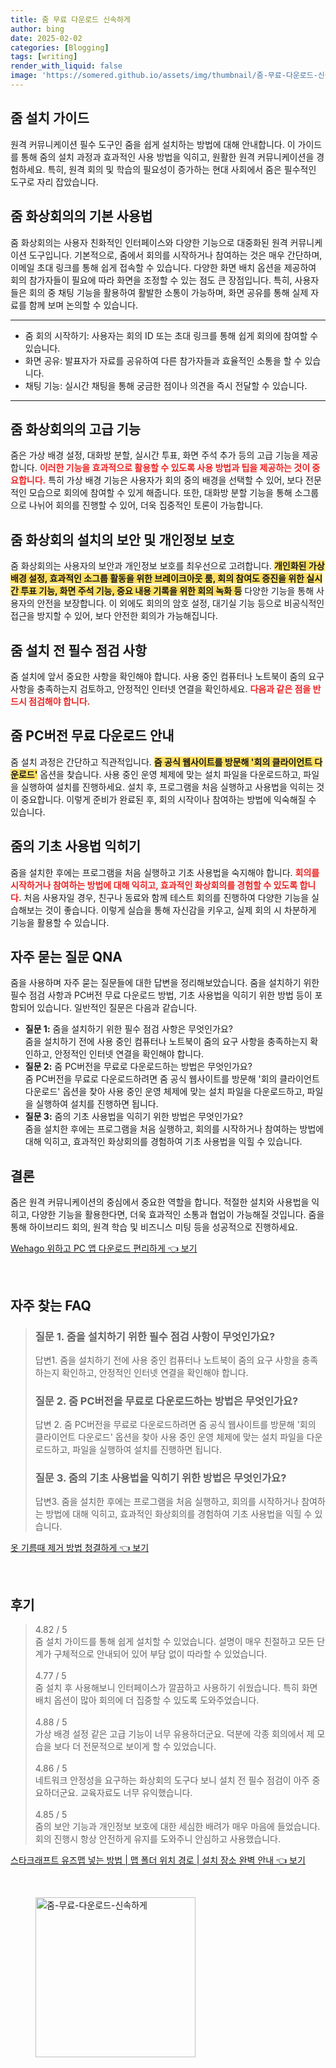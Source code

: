 ```yaml
---
title: 줌 무료 다운로드 신속하게
author: bing
date: 2025-02-02
categories: [Blogging]
tags: [writing]
render_with_liquid: false
image: 'https://somered.github.io/assets/img/thumbnail/줌-무료-다운로드-신속하게.webp'
---
```



<h2 id='줌_설치_가이드'>줌 설치 가이드</h2>

<p>원격 커뮤니케이션 필수 도구인 줌을 쉽게 설치하는 방법에 대해 안내합니다. 이 가이드를 통해 줌의 설치 과정과 효과적인 사용 방법을 익히고, 원활한 원격 커뮤니케이션을 경험하세요. 특히, 원격 회의 및 학습의 필요성이 증가하는 현대 사회에서 줌은 필수적인 도구로 자리 잡았습니다.</p>

<h2 id='줌_화상회의_기본_사용법'>줌 화상회의의 기본 사용법</h2>

<p>줌 화상회의는 사용자 친화적인 인터페이스와 다양한 기능으로 대중화된 원격 커뮤니케이션 도구입니다. 기본적으로, 줌에서 회의를 시작하거나 참여하는 것은 매우 간단하며, 이메일 초대 링크를 통해 쉽게 접속할 수 있습니다. 다양한 화면 배치 옵션을 제공하여 회의 참가자들이 필요에 따라 화면을 조정할 수 있는 점도 큰 장점입니다. 특히, 사용자들은 회의 중 채팅 기능을 활용하여 활발한 소통이 가능하며, 화면 공유를 통해 실제 자료를 함께 보며 논의할 수 있습니다.</p>

<hr />

<ul>
    <li>줌 회의 시작하기: 사용자는 회의 ID 또는 초대 링크를 통해 쉽게 회의에 참여할 수 있습니다.</li>
    <li>화면 공유: 발표자가 자료를 공유하여 다른 참가자들과 효율적인 소통을 할 수 있습니다.</li>
    <li>채팅 기능: 실시간 채팅을 통해 궁금한 점이나 의견을 즉시 전달할 수 있습니다.</li>
</ul>

<hr />

<h2 id='줌의_고급기능'>줌 화상회의의 고급 기능</h2>

<p>줌은 가상 배경 설정, 대화방 분할, 실시간 투표, 화면 주석 추가 등의 고급 기능을 제공합니다. <b><span style="color: #ee2323;">이러한 기능을 효과적으로 활용할 수 있도록 사용 방법과 팁을 제공하는 것이 중요합니다.</span></b> 특히 가상 배경 기능은 사용자가 회의 중의 배경을 선택할 수 있어, 보다 전문적인 모습으로 회의에 참여할 수 있게 해줍니다. 또한, 대화방 분할 기능을 통해 소그룹으로 나뉘어 회의를 진행할 수 있어, 더욱 집중적인 토론이 가능합니다.</p>

<h2 id='줌_보안_및_개인정보_보호'>줌 화상회의 설치의 보안 및 개인정보 보호</h2>

<p>줌 화상회의는 사용자의 보안과 개인정보 보호를 최우선으로 고려합니다. <b><span style="background-color: #ffe066;">개인화된 가상 배경 설정, 효과적인 소그룹 활동을 위한 브레이크아웃 룸, 회의 참여도 증진을 위한 실시간 투표 기능, 화면 주석 기능, 중요 내용 기록을 위한 회의 녹화 등</span></b> 다양한 기능을 통해 사용자의 안전을 보장합니다. 이 외에도 회의의 암호 설정, 대기실 기능 등으로 비공식적인 접근을 방지할 수 있어, 보다 안전한 회의가 가능해집니다.</p>

<h2 id='줌_설치_전_필수_점검사항'>줌 설치 전 필수 점검 사항</h2>

<p>줌 설치에 앞서 중요한 사항을 확인해야 합니다. 사용 중인 컴퓨터나 노트북이 줌의 요구 사항을 충족하는지 검토하고, 안정적인 인터넷 연결을 확인하세요. <b><span style="color: #ee2323;">다음과 같은 점을 반드시 점검해야 합니다.</span></b></p>

<h2 id='줌_PC버전_무료_다운로드_안내'>줌 PC버전 무료 다운로드 안내</h2>

<p>줌 설치 과정은 간단하고 직관적입니다. <b><span style="background-color: #ffe066;">줌 공식 웹사이트를 방문해 '회의 클라이언트 다운로드'</span></b> 옵션을 찾습니다. 사용 중인 운영 체제에 맞는 설치 파일을 다운로드하고, 파일을 실행하여 설치를 진행하세요. 설치 후, 프로그램을 처음 실행하고 사용법을 익히는 것이 중요합니다. 이렇게 준비가 완료된 후, 회의 시작이나 참여하는 방법에 익숙해질 수 있습니다.</p>

<h2 id='줌의_기초_사용법_익히기'>줌의 기초 사용법 익히기</h2>

<p>줌을 설치한 후에는 프로그램을 처음 실행하고 기초 사용법을 숙지해야 합니다. <b><span style="color: #ee2323;">회의를 시작하거나 참여하는 방법에 대해 익히고, 효과적인 화상회의를 경험할 수 있도록 합니다.</span></b> 처음 사용자일 경우, 친구나 동료와 함께 테스트 회의를 진행하여 다양한 기능을 실습해보는 것이 좋습니다. 이렇게 실습을 통해 자신감을 키우고, 실제 회의 시 차분하게 기능을 활용할 수 있습니다.</p>

<h2 id='자주_묻는_질문_QNA'>자주 묻는 질문 QNA</h2>

<p>줌을 사용하며 자주 묻는 질문들에 대한 답변을 정리해보았습니다. 줌을 설치하기 위한 필수 점검 사항과 PC버전 무료 다운로드 방법, 기초 사용법을 익히기 위한 방법 등이 포함되어 있습니다. 일반적인 질문은 다음과 같습니다.</p>

<ul>
    <li><b>질문 1:</b> 줌을 설치하기 위한 필수 점검 사항은 무엇인가요? <br> 줌을 설치하기 전에 사용 중인 컴퓨터나 노트북이 줌의 요구 사항을 충족하는지 확인하고, 안정적인 인터넷 연결을 확인해야 합니다.</li>
    <li><b>질문 2:</b> 줌 PC버전을 무료로 다운로드하는 방법은 무엇인가요? <br> 줌 PC버전을 무료로 다운로드하려면 줌 공식 웹사이트를 방문해 '회의 클라이언트 다운로드' 옵션을 찾아 사용 중인 운영 체제에 맞는 설치 파일을 다운로드하고, 파일을 실행하여 설치를 진행하면 됩니다.</li>
    <li><b>질문 3:</b> 줌의 기초 사용법을 익히기 위한 방법은 무엇인가요? <br> 줌을 설치한 후에는 프로그램을 처음 실행하고, 회의를 시작하거나 참여하는 방법에 대해 익히고, 효과적인 화상회의를 경험하여 기초 사용법을 익힐 수 있습니다.</li>
</ul>

<h2 id='결론'>결론</h2>

<p>줌은 원격 커뮤니케이션의 중심에서 중요한 역할을 합니다. 적절한 설치와 사용법을 익히고, 다양한 기능을 활용한다면, 더욱 효과적인 소통과 협업이 가능해질 것입니다. 줌을 통해 하이브리드 회의, 원격 학습 및 비즈니스 미팅 등을 성공적으로 진행하세요.</p>


<p><a class="click-button" title="Wehago 위하고 PC 앱 다운로드 편리하게" href="https://somered.github.io/posts/Wehago-%EC%9C%84%ED%95%98%EA%B3%A0-PC-%EC%95%B1-%EB%8B%A4%EC%9A%B4%EB%A1%9C%EB%93%9C-%ED%8E%B8%EB%A6%AC%ED%95%98%EA%B2%8C/" rel="dofollow">Wehago 위하고 PC 앱 다운로드 편리하게 👈 보기</a></p><br>
<h2 id='자주_찾는_FAQ'>자주 찾는 FAQ</h2>
<div itemscope="" itemtype="https://schema.org/FAQPage"> 
<blockquote> 
<div itemscope="" itemprop="mainEntity" itemtype="https://schema.org/Question"> 
<h3 itemprop="name">질문 1. 줌을 설치하기 위한 필수 점검 사항이 무엇인가요?</h3> 
<div itemscope="" itemprop="acceptedAnswer" itemtype="https://schema.org/Answer"> 
<span itemprop="text"> 
<p>답변1. 줌을 설치하기 전에 사용 중인 컴퓨터나 노트북이 줌의 요구 사항을 충족하는지 확인하고, 안정적인 인터넷 연결을 확인해야 합니다.</p> 
</span> 
</div> 
</div> 
<div itemscope="" itemprop="mainEntity" itemtype="https://schema.org/Question"> 
<h3 itemprop="name">질문 2. 줌 PC버전을 무료로 다운로드하는 방법은 무엇인가요?</h3> 
<div itemscope="" itemprop="acceptedAnswer" itemtype="https://schema.org/Answer"> 
<span itemprop="text"> 
<p>답변 2. 줌 PC버전을 무료로 다운로드하려면 줌 공식 웹사이트를 방문해 '회의 클라이언트 다운로드' 옵션을 찾아 사용 중인 운영 체제에 맞는 설치 파일을 다운로드하고, 파일을 실행하여 설치를 진행하면 됩니다.</p> 
</span> 
</div> 
</div> 
<div itemscope="" itemprop="mainEntity" itemtype="https://schema.org/Question"> 
<h3 itemprop="name">질문 3. 줌의 기초 사용법을 익히기 위한 방법은 무엇인가요?</h3> 
<div itemscope="" itemprop="acceptedAnswer" itemtype="https://schema.org/Answer"> 
<span itemprop="text"> 
<p>답변3. 줌을 설치한 후에는 프로그램을 처음 실행하고, 회의를 시작하거나 참여하는 방법에 대해 익히고, 효과적인 화상회의를 경험하여 기초 사용법을 익힐 수 있습니다.</p> 
</span> 
</div> 
</div> 
</blockquote> 
</div>
<p><a class="click-button" title="옷 기름때 제거 방법 청결하게" href="https://somered.github.io/posts/%EC%98%B7-%EA%B8%B0%EB%A6%84%EB%95%8C-%EC%A0%9C%EA%B1%B0-%EB%B0%A9%EB%B2%95-%EC%B2%AD%EA%B2%B0%ED%95%98%EA%B2%8C/" rel="dofollow">옷 기름때 제거 방법 청결하게 👈 보기</a></p><br>
<h2 id='후기'>후기</h2>
<div itemscope itemtype="https://schema.org/Product">
  <blockquote>
  <div itemprop="review" itemscope itemtype="https://schema.org/Review">
      <div itemprop="reviewRating" itemscope itemtype="https://schema.org/Rating"> <span itemprop="ratingValue">4.82</span> / <span itemprop="bestRating">5</span> </div>
      <span itemprop="reviewBody">줌 설치 가이드를 통해 쉽게 설치할 수 있었습니다. 설명이 매우 친절하고 모든 단계가 구체적으로 안내되어 있어 부담 없이 따라할 수 있었습니다.</span>
  </div>
  <br>
  <div itemprop="review" itemscope itemtype="https://schema.org/Review">
      <div itemprop="reviewRating" itemscope itemtype="https://schema.org/Rating"> <span itemprop="ratingValue">4.77</span> / <span itemprop="bestRating">5</span> </div>
      <span itemprop="reviewBody">줌 설치 후 사용해보니 인터페이스가 깔끔하고 사용하기 쉬웠습니다. 특히 화면 배치 옵션이 많아 회의에 더 집중할 수 있도록 도와주었습니다.</span>
  </div>
  <br>
  <div itemprop="review" itemscope itemtype="https://schema.org/Review">
      <div itemprop="reviewRating" itemscope itemtype="https://schema.org/Rating"> <span itemprop="ratingValue">4.88</span> / <span itemprop="bestRating">5</span> </div>
      <span itemprop="reviewBody">가상 배경 설정 같은 고급 기능이 너무 유용하더군요. 덕분에 각종 회의에서 제 모습을 보다 더 전문적으로 보이게 할 수 있었습니다.</span>
  </div>
  <br>
  <div itemprop="review" itemscope itemtype="https://schema.org/Review">
      <div itemprop="reviewRating" itemscope itemtype="https://schema.org/Rating"> <span itemprop="ratingValue">4.86</span> / <span itemprop="bestRating">5</span> </div>
      <span itemprop="reviewBody">네트워크 안정성을 요구하는 화상회의 도구다 보니 설치 전 필수 점검이 아주 중요하더군요. 교육자료도 너무 유익했습니다.</span>
  </div>
  <br>
  <div itemprop="review" itemscope itemtype="https://schema.org/Review">
      <div itemprop="reviewRating" itemscope itemtype="https://schema.org/Rating"> <span itemprop="ratingValue">4.85</span> / <span itemprop="bestRating">5</span> </div>
      <span itemprop="reviewBody">줌의 보안 기능과 개인정보 보호에 대한 세심한 배려가 매우 마음에 들었습니다. 회의 진행시 항상 안전하게 유지를 도와주니 안심하고 사용했습니다.</span>
  </div>
  </blockquote>
</div>
<p><a class="click-button" title="스타크래프트 유즈맵 넣는 방법 | 맵 폴더 위치 경로 | 설치 장소 완벽 안내" href="https://somered.github.io/posts/%EC%8A%A4%ED%83%80%ED%81%AC%EB%9E%98%ED%94%84%ED%8A%B8-%EC%9C%A0%EC%A6%88%EB%A7%B5-%EB%84%A3%EB%8A%94-%EB%B0%A9%EB%B2%95-%EB%A7%B5-%ED%8F%B4%EB%8D%94-%EC%9C%84%EC%B9%98-%EA%B2%BD%EB%A1%9C-%EC%84%A4%EC%B9%98-%EC%9E%A5%EC%86%8C-%EC%99%84%EB%B2%BD-%EC%95%88%EB%82%B4/" rel="dofollow">스타크래프트 유즈맵 넣는 방법 | 맵 폴더 위치 경로 | 설치 장소 완벽 안내 👈 보기</a></p><br>
<figure class="image"><img src="https://somered.github.io/assets/img/thumbnail/줌-무료-다운로드-신속하게.webp" alt="줌-무료-다운로드-신속하게" width="256" height="256"></figure>
